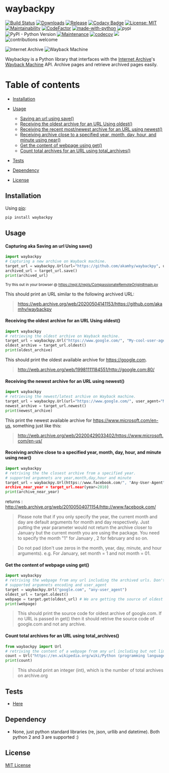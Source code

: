 # waybackpy

[![Build Status](https://img.shields.io/travis/akamhy/waybackpy.svg?label=Travis%20CI&logo=travis&style=flat-square)](https://travis-ci.org/akamhy/waybackpy)
[![Downloads](https://img.shields.io/pypi/dm/waybackpy.svg)](https://pypistats.org/packages/waybackpy)
[![Release](https://img.shields.io/github/v/release/akamhy/waybackpy.svg)](https://github.com/akamhy/waybackpy/releases)
[![Codacy Badge](https://api.codacy.com/project/badge/Grade/255459cede9341e39436ec8866d3fb65)](https://www.codacy.com/manual/akamhy/waybackpy?utm_source=github.com&amp;utm_medium=referral&amp;utm_content=akamhy/waybackpy&amp;utm_campaign=Badge_Grade)
[![License: MIT](https://img.shields.io/badge/License-MIT-yellow.svg)](https://github.com/akamhy/waybackpy/blob/master/LICENSE)
[![Maintainability](https://api.codeclimate.com/v1/badges/942f13d8177a56c1c906/maintainability)](https://codeclimate.com/github/akamhy/waybackpy/maintainability)
[![CodeFactor](https://www.codefactor.io/repository/github/akamhy/waybackpy/badge)](https://www.codefactor.io/repository/github/akamhy/waybackpy)
[![made-with-python](https://img.shields.io/badge/Made%20with-Python-1f425f.svg)](https://www.python.org/)
![pypi](https://img.shields.io/pypi/v/waybackpy.svg)
![PyPI - Python Version](https://img.shields.io/pypi/pyversions/waybackpy?style=flat-square)
[![Maintenance](https://img.shields.io/badge/Maintained%3F-yes-green.svg)](https://github.com/akamhy/waybackpy/graphs/commit-activity)
[![codecov](https://codecov.io/gh/akamhy/waybackpy/branch/master/graph/badge.svg)](https://codecov.io/gh/akamhy/waybackpy)
![](https://img.shields.io/github/repo-size/akamhy/waybackpy.svg?label=Repo%20size&style=flat-square)
![contributions welcome](https://img.shields.io/static/v1.svg?label=Contributions&message=Welcome&color=0059b3&style=flat-square)


![Internet Archive](https://upload.wikimedia.org/wikipedia/commons/thumb/8/84/Internet_Archive_logo_and_wordmark.svg/84px-Internet_Archive_logo_and_wordmark.svg.png)
![Wayback Machine](https://upload.wikimedia.org/wikipedia/commons/thumb/0/01/Wayback_Machine_logo_2010.svg/284px-Wayback_Machine_logo_2010.svg.png)

Waybackpy is a Python library that interfaces with the [Internet Archive](https://en.wikipedia.org/wiki/Internet_Archive)'s [Wayback Machine](https://en.wikipedia.org/wiki/Wayback_Machine) API. Archive pages and retrieve archived pages easily.

Table of contents
=================
<!--ts-->

* [Installation](#installation)

* [Usage](#usage)
  * [Saving an url using save()](#capturing-aka-saving-an-url-using-save)
  * [Receiving the oldest archive for an URL Using oldest()](#receiving-the-oldest-archive-for-an-url-using-oldest)
  * [Receiving the recent most/newest archive for an URL using newest()](#receiving-the-newest-archive-for-an-url-using-newest)
  * [Receiving archive close to a specified year, month, day, hour, and minute using near()](#receiving-archive-close-to-a-specified-year-month-day-hour-and-minute-using-near)
  * [Get the content of webpage using get()](#get-the-content-of-webpage-using-get)
  * [Count total archives for an URL using total_archives()](#count-total-archives-for-an-url-using-total_archives)


* [Tests](#tests)

* [Dependency](#dependency)

* [License](#license)

<!--te-->

## Installation
Using [pip](https://en.wikipedia.org/wiki/Pip_(package_manager)):
```bash
pip install waybackpy
```


## Usage

#### Capturing aka Saving an url Using save()
```python
import waybackpy
# Capturing a new archive on Wayback machine.
target_url = waybackpy.Url(url="https://github.com/akamhy/waybackpy", user_agent="My-cool-user-agent")
archived_url = target_url.save()
print(archived_url)
```
<sub>Try this out in your browser @ <https://repl.it/repls/CompassionateRemoteOrigin#main.py></sub>

This should print an URL similar to the following archived URL:
> <https://web.archive.org/web/20200504141153/https://github.com/akamhy/waybackpy>


#### Receiving the oldest archive for an URL Using oldest()
```python
import waybackpy
# retrieving the oldest archive on Wayback machine.
target_url = waybackpy.Url("https://www.google.com/", "My-cool-user-agent")
oldest_archive = target_url.oldest()
print(oldest_archive)
```
This should print the oldest available archive for <https://google.com>.

> <http://web.archive.org/web/19981111184551/http://google.com:80/>


#### Receiving the newest archive for an URL using newest()
```python
import waybackpy
# retrieving the newest/latest archive on Wayback machine.
target_url = waybackpy.Url(url="https://www.google.com/", user_agent="My-cool-user-agent")
newest_archive = target_url.newest()
print(newest_archive)
```
This print the newest available archive for <https://www.microsoft.com/en-us>, something just like this:

> <http://web.archive.org/web/20200429033402/https://www.microsoft.com/en-us/>


#### Receiving archive close to a specified year, month, day, hour, and minute using near()
```python
import waybackpy
# retriving the the closest archive from a specified year.
# supported argumnets are year,month,day,hour and minute
target_url = waybackpy.Url(https://www.facebook.com/", "Any-User-Agent")
archive_near_year = target_url.near(year=2010)
print(archive_near_year)
```
returns : <http://web.archive.org/web/20100504071154/http://www.facebook.com/>

> Please note that if you only specify the year, the current month and day are default arguments for month and day respectively. Just putting the year parameter would not return the archive closer to January but the current month you are using the package. You need to specify the month "1" for January , 2 for february and so on.

> Do not pad (don't use zeros in the month, year, day, minute, and hour arguments). e.g. For January, set month = 1 and not month = 01.


#### Get the content of webpage using get()
```python
import waybackpy
# retriving the webpage from any url including the archived urls. Don't need to import other libraies :)
# supported argumnets encoding and user_agent
target = waybackpy.Url("google.com", "any-user_agent")
oldest_url = target.oldest()
webpage = target.get(oldest_url) # We are getting the source of oldest archive of google.com.
print(webpage)
```
> This should print the source code for oldest archive of google.com. If no URL is passed in get() then it should retrive the source code of google.com and not any archive.

#### Count total archives for an URL using total_archives()
```python
from waybackpy import Url
# retriving the content of a webpage from any url including but not limited to the archived urls.
count = Url("https://en.wikipedia.org/wiki/Python (programming language)", "User-Agent").total_archives()
print(count)
```
> This should print an integer (int), which is the number of total archives on archive.org


## Tests
* [Here](https://github.com/akamhy/waybackpy/tree/master/tests)


## Dependency
* None, just python standard libraries (re, json, urllib and datetime). Both python 2 and 3 are supported :)


## License
[MIT License](https://github.com/akamhy/waybackpy/blob/master/LICENSE)

